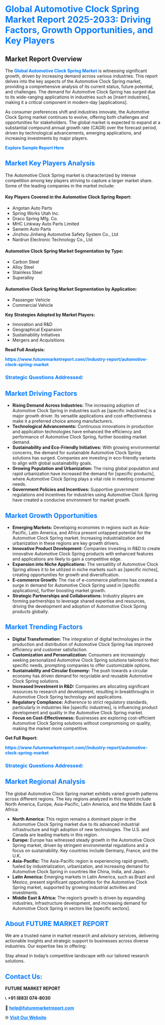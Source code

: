<h1 style="color: #007BFF;">Global Automotive Clock Spring Market Report 2025-2033: Driving Factors, Growth Opportunities, and Key Players</h1>

<section id="overview">
<h2>Market Report Overview</h2>
<p>The <a href="https://www.futuremarketreport.com//industry-report/automotive-clock-spring-market" style="color: #007BFF; text-decoration: none;"><strong>Global Automotive Clock Spring Market</strong></a> is witnessing significant growth, driven by increasing demand across various industries. This report delves into the key aspects of the Automotive Clock Spring market, providing a comprehensive analysis of its current status, future potential, and challenges. The demand for Automotive Clock Spring has surged due to its wide-ranging applications in industries such as [insert industries], making it a critical component in modern-day [applications].</p>
<p>As consumer preferences shift and industries innovate, the Automotive Clock Spring market continues to evolve, offering both challenges and opportunities for stakeholders. The global market is expected to expand at a substantial compound annual growth rate (CAGR) over the forecast period, driven by technological advancements, emerging applications, and increasing investments by major players.</p>
</section>

<section id="overview">
<p><a href="https://www.futuremarketreport.com//request-sample/reportId=90086" style="color: #007BFF; text-decoration: none;"><strong>Explore Sample Report Here</strong></a></p>
</section>

<section id="key-players">
<h2 style="color: #007BFF;">Market Key Players Analysis</h2>
<p>The Automotive Clock Spring market is characterized by intense competition among key players striving to capture a larger market share. Some of the leading companies in the market include:</p>
<h4>Key Players Covered in the Automotive Clock Spring Report:</h4>
<ul><li>Angotan Auto Parts</li><li>Spring Works Utah Inc.</li><li>Draco Spring Mfg. Co.</li><li>MHC Linkway Auto Parts Limited</li><li>Sanwim Auto Parts</li><li>Jinzhou Jinheng Automotive Safety System Co., Ltd</li><li>Nardrun Electronic Technology Co., Ltd</li></ul>
<h4>Automotive Clock Spring Market Segmentation by Type:</h4>
<ul><li>Carbon Steel</li><li>Alloy Steel</li><li>Stainless Steel</li><li>Superalloy</li></ul>

<h4>Automotive Clock Spring Market Segmentation by Application:</h4>
<ul><li>Passenger Vehicle</li><li>Commercial Vehicle</li></ul>
<p><strong>Key Strategies Adopted by Market Players:</strong></p>
<ul>
<li>Innovation and R&D</li>
<li>Geographical Expansion</li>
<li>Sustainability Initiatives</li>
<li>Mergers and Acquisitions</li>
</ul>
</section>

<section>
<p><strong>Read Full Analysis: </strong></p><a href="https://www.futuremarketreport.com//industry-report/automotive-clock-spring-market" style="color: #007BFF; text-decoration: none;"><strong>https://www.futuremarketreport.com//industry-report/automotive-clock-spring-market</strong></a>
<h3 style="color: #007BFF;">Strategic Questions Addressed:</h3>
</section>

<section id="driving-factors">
<h2 style="color: #007BFF;">Market Driving Factors</h2>
<ul>
<li><strong>Rising Demand Across Industries:</strong> The increasing adoption of Automotive Clock Spring in industries such as [specific industries] is a major growth driver. Its versatile applications and cost-effectiveness make it a preferred choice among manufacturers.</li>
<li><strong>Technological Advancements:</strong> Continuous innovations in production and application technologies have enhanced the efficiency and performance of Automotive Clock Spring, further boosting market demand.</li>
<li><strong>Sustainability and Eco-Friendly Initiatives:</strong> With growing environmental concerns, the demand for sustainable Automotive Clock Spring solutions has surged. Companies are investing in eco-friendly variants to align with global sustainability goals.</li>
<li><strong>Growing Population and Urbanization:</strong> The rising global population and rapid urbanization have increased the demand for [specific products], where Automotive Clock Spring plays a vital role in meeting consumer needs.</li>
<li><strong>Government Policies and Incentives:</strong> Supportive government regulations and incentives for industries using Automotive Clock Spring have created a conducive environment for market growth.</li>
</ul>
</section>

<section id="growth-opportunities">
<h2 style="color: #007BFF;">Market Growth Opportunities</h2>
<ul>
<li><strong>Emerging Markets:</strong> Developing economies in regions such as Asia-Pacific, Latin America, and Africa present untapped potential for the Automotive Clock Spring market. Increasing industrialization and urbanization in these regions are key growth drivers.</li>
<li><strong>Innovative Product Development:</strong> Companies investing in R&D to create innovative Automotive Clock Spring products with enhanced features and applications are likely to gain a competitive edge.</li>
<li><strong>Expansion into Niche Applications:</strong> The versatility of Automotive Clock Spring allows it to be utilized in niche markets such as [specific niches], creating opportunities for growth and diversification.</li>
<li><strong>E-commerce Growth:</strong> The rise of e-commerce platforms has created a surge in demand for Automotive Clock Spring used in [specific applications], further boosting market growth.</li>
<li><strong>Strategic Partnerships and Collaborations:</strong> Industry players are forming partnerships to leverage shared expertise and resources, driving the development and adoption of Automotive Clock Spring products globally.</li>
</ul>
</section>

<section id="trending-factors">
<h2 style="color: #007BFF;">Market Trending Factors</h2>
<ul>
<li><strong>Digital Transformation:</strong> The integration of digital technologies in the production and distribution of Automotive Clock Spring has improved efficiency and customer satisfaction.</li>
<li><strong>Customization and Personalization:</strong> Consumers are increasingly seeking personalized Automotive Clock Spring solutions tailored to their specific needs, prompting companies to offer customizable options.</li>
<li><strong>Sustainability and Circular Economy:</strong> The push towards a circular economy has driven demand for recyclable and reusable Automotive Clock Spring solutions.</li>
<li><strong>Increased Investment in R&D:</strong> Companies are allocating significant resources to research and development, resulting in breakthroughs in Automotive Clock Spring technology and applications.</li>
<li><strong>Regulatory Compliance:</strong> Adherence to strict regulatory standards, particularly in industries like [specific industries], is influencing product development and quality in the Automotive Clock Spring market.</li>
<li><strong>Focus on Cost-Effectiveness:</strong> Businesses are exploring cost-efficient Automotive Clock Spring solutions without compromising on quality, making the market more competitive.</li>
</ul>
</section>

<section>
<p><strong>Get Full Report: </strong></p><a href="https://www.futuremarketreport.com//industry-report/automotive-clock-spring-market" style="color: #007BFF; text-decoration: none;"><strong>https://www.futuremarketreport.com//industry-report/automotive-clock-spring-market</strong></a>
<h3 style="color: #007BFF;">Strategic Questions Addressed:</h3>
</section>


<section id="regional-analysis">
<h2 style="color: #007BFF;">Market Regional Analysis</h2>
<p>The global Automotive Clock Spring market exhibits varied growth patterns across different regions. The key regions analyzed in this report include North America, Europe, Asia-Pacific, Latin America, and the Middle East & Africa:</p>
<ul>
<li><strong>North America:</strong> This region remains a dominant player in the Automotive Clock Spring market due to its advanced industrial infrastructure and high adoption of new technologies. The U.S. and Canada are leading markets in this region.</li>
<li><strong>Europe:</strong> Europe has witnessed steady growth in the Automotive Clock Spring market, driven by stringent environmental regulations and a focus on sustainability. Key countries include Germany, France, and the U.K.</li>
<li><strong>Asia-Pacific:</strong> The Asia-Pacific region is experiencing rapid growth, fueled by industrialization, urbanization, and increasing demand for Automotive Clock Spring in countries like China, India, and Japan.</li>
<li><strong>Latin America:</strong> Emerging markets in Latin America, such as Brazil and Mexico, present significant opportunities for the Automotive Clock Spring market, supported by growing industrial activities and investments.</li>
<li><strong>Middle East & Africa:</strong> The region’s growth is driven by expanding industries, infrastructure development, and increasing demand for Automotive Clock Spring in sectors like [specific sectors].</li>
</ul>
</section>

<footer>
<h2 style="color: #007BFF;">About FUTURE MARKET REPORT</h2>
<p>We are a trusted name in market research and advisory services, delivering actionable insights and strategic support to businesses across diverse industries. Our expertise lies in offering:</p>

<p>Stay ahead in today’s competitive landscape with our tailored research solutions.</p>

<h2 style="color: #007BFF;">Contact Us:</h2>
<p><strong>FUTURE MARKET REPORT</strong></p>
<p>📞 <strong>+91 (883) 074-8030</strong></p>
<p>📧 <strong><a href="mailto:help@futuremarketreport.com" style="color: #007BFF;">help@futuremarketreport.com</a></strong></p>
<p>🌐 <strong><a href="https://www.futuremarketreport.com/" style="color: #007BFF;">Visit Our Website</a></strong></p>
</footer>